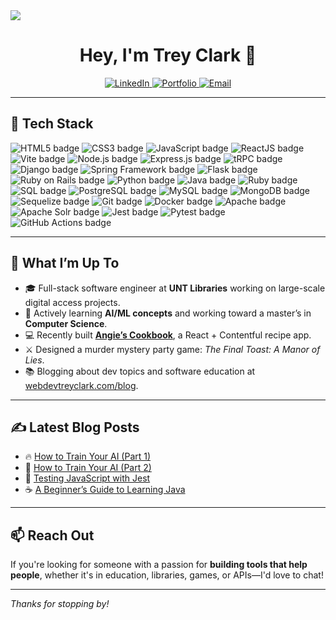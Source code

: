 <img src="https://i.imgur.com/B3YWcZy.png" />
<br>

<h1 align="center">Hey, I'm Trey Clark 👋</h1>

<p align="center">
  <a href="https://www.linkedin.com/in/webdevtreyclark/" target="_blank">
    <img alt="LinkedIn" src="https://img.shields.io/badge/LinkedIn-%230077B5.svg?style=for-the-badge&logo=linkedin&logoColor=white" />
  </a>
  <a href="https://webdevtreyclark.com/" target="_blank">
    <img alt="Portfolio" src="https://img.shields.io/badge/Portfolio-222222?style=for-the-badge&logo=aboutdotme&logoColor=white" />
  </a>
  <a href="mailto:itreyclark@gmail.com">
    <img alt="Email" src="https://img.shields.io/badge/Email-D14836?style=for-the-badge&logo=gmail&logoColor=white" />
  </a>
</p>

---

## 🧰 Tech Stack

<p>
	<img alt="HTML5 badge" src="https://img.shields.io/badge/HTML5-E34F26?style=for-the-badge&logo=html5&logoColor=white" />
            <img alt="CSS3 badge" src="https://img.shields.io/badge/CSS3-1572B6?style=for-the-badge&logo=css3&logoColor=white" />
            <img alt="JavaScript badge" src="https://img.shields.io/badge/JavaScript-F7DF1E?style=for-the-badge&logo=javascript&logoColor=black" />
            <img alt="ReactJS badge" src="https://img.shields.io/badge/ReactJS-1511B6?style=for-the-badge&logo=react&logoColor=white" />
            <img alt="Vite badge" src="https://img.shields.io/badge/Vite-646CFF?style=for-the-badge&logo=vite&logoColor=white" />
            <img alt="Node.js badge" src="https://img.shields.io/badge/NodeJS-339933?style=for-the-badge&logo=node.js&logoColor=white" />
            <img alt="Express.js badge" src="https://img.shields.io/badge/ExpressJS-000000?style=for-the-badge&logo=express&logoColor=white" />
            <img alt="tRPC badge" src="https://img.shields.io/badge/tRPC-2596be?style=for-the-badge&logo=trpc&logoColor=white" />
            <img alt="Django badge" src="https://img.shields.io/badge/Django-092E20?style=for-the-badge&logo=django&logoColor=white" />
            <img alt="Spring Framework badge" src="https://img.shields.io/badge/Spring-6DB33F?style=for-the-badge&logo=spring&logoColor=white" />
            <img alt="Flask badge" src="https://img.shields.io/badge/Flask-000000?style=for-the-badge&logo=flask&logoColor=white" />
            <img alt="Ruby on Rails badge" src="https://img.shields.io/badge/Rails-CC0000?style=for-the-badge&logo=rubyonrails&logoColor=white" />
            <img alt="Python badge" src="https://img.shields.io/badge/Python-3776AB?style=for-the-badge&logo=python&logoColor=yellow" />
            <img alt="Java badge" src="https://img.shields.io/badge/Java-ED8B00?style=for-the-badge&logo=java&logoColor=white" />
            <img alt="Ruby badge" src="https://img.shields.io/badge/Ruby-701516?style=for-the-badge&logo=ruby&logoColor=white" />
            <img alt="SQL badge" src="https://img.shields.io/badge/SQL-4479A1?style=for-the-badge&logo=sqlite&logoColor=white" />
            <img alt="PostgreSQL badge" src="https://img.shields.io/badge/PostgreSQL-4169E1?style=for-the-badge&logo=postgresql&logoColor=white" />
            <img alt="MySQL badge" src="https://img.shields.io/badge/MySQL-4479A1?style=for-the-badge&logo=mysql&logoColor=white" />
            <img alt="MongoDB badge" src="https://img.shields.io/badge/MongoDB-47A248?style=for-the-badge&logo=mongodb&logoColor=white" />
            <img alt="Sequelize badge" src="https://img.shields.io/badge/Sequelize-52B0E7?style=for-the-badge&logo=sequelize&logoColor=white" />
            <img alt="Git badge" src="https://img.shields.io/badge/Git-F05032?style=for-the-badge&logo=git&logoColor=white" />
            <img alt="Docker badge" src="https://img.shields.io/badge/Docker-2496ED?style=for-the-badge&logo=docker&logoColor=white" />
            <img alt="Apache badge" src="https://img.shields.io/badge/Apache-D22128?style=for-the-badge&logo=apache&logoColor=white" />
            <img alt="Apache Solr badge" src="https://img.shields.io/badge/Solr-FB8B00?style=for-the-badge&logo=apache-solr&logoColor=white" />
            <img alt="Jest badge" src="https://img.shields.io/badge/Jest-C21325?style=for-the-badge&logo=jest&logoColor=white" />
            <img alt="Pytest badge" src="https://img.shields.io/badge/Pytest-0A9EDC?style=for-the-badge&logo=pytest&logoColor=white" />
            <img alt="GitHub Actions badge" src="https://img.shields.io/badge/GitHub%20Actions-2088FF?style=for-the-badge&logo=githubactions&logoColor=white" />
</p>

---

## 🚀 What I’m Up To

- 🎓 Full-stack software engineer at **UNT Libraries** working on large-scale digital access projects.
- 🧠 Actively learning **AI/ML concepts** and working toward a master’s in **Computer Science**.
- 💻 Recently built [**Angie’s Cookbook**](https://accookbook.com), a React + Contentful recipe app.
- ⚔️ Designed a murder mystery party game: *The Final Toast: A Manor of Lies*.
- 📚 Blogging about dev topics and software education at [webdevtreyclark.com/blog](https://webdevtreyclark.com/blog).

---

## ✍️ Latest Blog Posts

- 🔥 [How to Train Your AI (Part 1)](https://webdevtreyclark.com/blog/how-to-train-your-ai-part-1)
- 🤖 [How to Train Your AI (Part 2)](https://webdevtreyclark.com/blog/how-to-train-your-ai-part-2)
- 🧪 [Testing JavaScript with Jest](https://webdevtreyclark.com/blog/testing-javascript-with-jest)
- ☕ [A Beginner’s Guide to Learning Java](https://webdevtreyclark.com/blog/a-beginners-guide-to-learning-java)

---

## 📫 Reach Out

If you're looking for someone with a passion for **building tools that help people**, whether it's in education, libraries, games, or APIs—I'd love to chat!

---

_Thanks for stopping by!_



